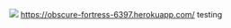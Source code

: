 ![](https://travis-ci.org/Houndsto0th/gCamp.svg)
https://obscure-fortress-6397.herokuapp.com/
testing
